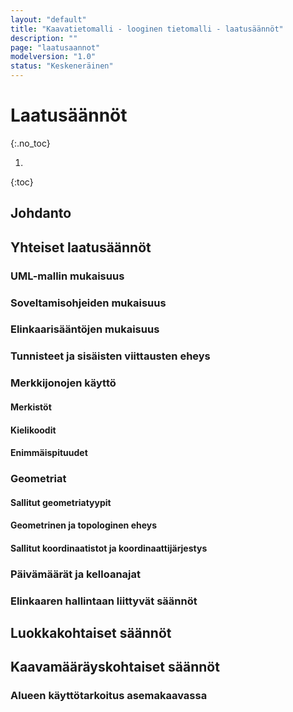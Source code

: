 ```yaml
---
layout: "default"
title: "Kaavatietomalli - looginen tietomalli - laatusäännöt"
description: ""
page: "laatusaannot"
modelversion: "1.0"
status: "Keskeneräinen"
---
```

# Laatusäännöt
{:.no_toc}

1. 
{:toc}

## Johdanto
## Yhteiset laatusäännöt

### UML-mallin mukaisuus

### Soveltamisohjeiden mukaisuus

### Elinkaarisääntöjen mukaisuus

### Tunnisteet ja sisäisten viittausten eheys

### Merkkijonojen käyttö
#### Merkistöt
#### Kielikoodit
#### Enimmäispituudet

### Geometriat

#### Sallitut geometriatyypit

#### Geometrinen ja topologinen eheys

#### Sallitut koordinaatistot ja koordinaattijärjestys

### Päivämäärät ja kelloanajat

### Elinkaaren hallintaan liittyvät säännöt

## Luokkakohtaiset säännöt

## Kaavamääräyskohtaiset säännöt

### Alueen käyttötarkoitus asemakaavassa

